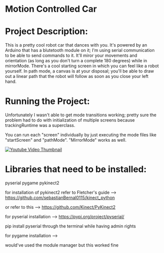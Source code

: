 # Motion Controlled Car

# Project Description:

This is a pretty cool robot car that dances with you. It's powered by an Arduino that has a blutetooth module on it; I'm using serial communication to be able to send commands to it. It'll miror your movements and orientation (as long as you don't turn a complete 180 degrees) while in mirrorMode. There's a cool starting screen in which you can feel like a robot yourself. In path mode, a canvas is at your disposal; you'll be able to draw out a linear path that the robot will follow as soon as you close your left hand.

# Running the Project:

Unfortunately I wasn't able to get mode transitions working; pretty sure the problem had to do with initialization of multiple screens because trackingRuntime was a superclass.

You can run each "screen" individually by just executing the mode files like "startScreen" and "pathMode". "MirrorMode" works as well.  

[![Youtube Video Thumbnail](https://img.youtube.com/vi/x6Naf4uirCo/0.jpg)](https://www.youtube.com/watch?v=x6Naf4uirCo)

# Libraries that need to be installed:
pyserial
pygame
pykinect2

for installation of pykinect2 refer to Fletcher's guide 
--> https://github.com/sebastianBernal0115/kinect_python

or refer to this
--> https://github.com/Kinect/PyKinect2

for pyserial installation 
--> https://pypi.org/project/pyserial/

pip install pyserial through the terminal while having admin rights

for pygame installation
-->

would've used the module manager but this worked fine
